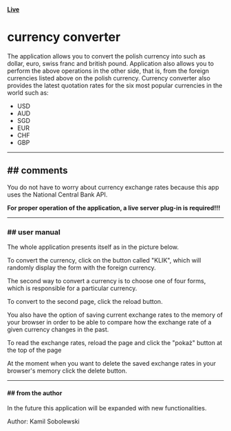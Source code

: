 <a href="http://currencyconverterapp.000webhostapp.com/">
  <strong>Live</strong>
</a>

<h1>currency converter</h1>
<p>
  The application allows you to convert the polish currency into such as dollar, euro, swiss franc and british pound.
  Application also allows you to perform the above operations in the other side, that is, 
  from the foreign currencies listed above on the polish currency.
  Currency converter also provides the latest quotation rates for the six most popular currencies in the world such as:
  <ul>
    <li>USD</li>
    <li>AUD</li>
    <li>SGD</li>
    <li>EUR</li>
    <li>CHF</li>
    <li>GBP</li>
  </ul>
</p>
<hr>
<h2>## comments</h2>
<p>
  <p>You do not have to worry about currency exchange rates because this app uses the National Central Bank API.</p>
  <strong>For proper operation of the application, a live server plug-in is required!!!</strong>
<p>
<hr>
<h3>## user manual</h2>
<p>
  The whole application presents itself as in the picture below.
  <img src="https://s6.ifotos.pl/img/apppng_qsexqqr.png" alt="" />
</p>
<p>
  To convert the currency, click on the button called "KLIK", which will randomly display the form with the foreign currency.
  <img src="https://s6.ifotos.pl/img/main-form_qsexqsp.png" alt="" />
</p>
<p>
  The second way to convert a currency is to choose one of four forms, which is responsible for a particular currency.
  <img src="https://s6.ifotos.pl/img/choose-fo_qsexqsw.png" alt="">
</p>
<p>
  To convert to the second page, click the reload button.
  <img src="https://s6.ifotos.pl/img/change-co_qsexqas.png" alt="">
</p>
<p>
  You also have the option of saving current exchange rates to the memory of your browser in order to be able to compare how the exchange rate of a given currency changes in the past.
  <img src="https://s6.ifotos.pl/img/save-exch_qsexqaa.png" alt="">
</p>
<p>
  To read the exchange rates, reload the page and click the "pokaż" button at the top of the page
  <img src="https://s6.ifotos.pl/img/popup-wit_qsexqaq.png" alt="">
  <p>At the moment when you want to delete the saved exchange rates in your browser's memory click the delete button.</p>
</p>
<hr>
<h4>## from the author</h4>
<p>In the future this application will be expanded with new functionalities.<p>
<p>Author: Kamil Sobolewski</p>
